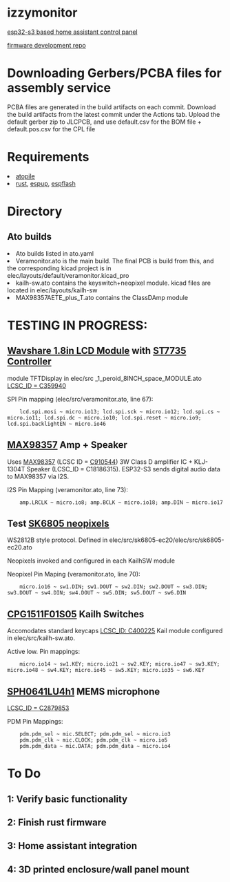 # izzymonitor
<a href="https://eigenlucy.github.io/projects/izzymonitor">esp32-s3 based home assistant control panel</a>

<a href="https://github.com/izzyhub/izzymonitor-firmware">firmware development repo</a>

# Downloading Gerbers/PCBA files for assembly service
PCBA files are generated in the build artifacts on each commit. Download the build artifacts from the latest commit under the Actions tab. Upload the default gerber zip to JLCPCB, and use default.csv for the BOM file + default.pos.csv for the CPL file

# Requirements 
<li><a href="https://docs.atopile.io/latest/">atopile</a></li>
<li><a href="https://rustup.rs/">rust</a>, <a href="https://docs.esp-rs.org/book/installation/riscv-and-xtensa.html">espup</a>, <a href="https://github.com/esp-rs/espflash">espflash</a></li>

# Directory
## Ato builds
<li>Ato builds listed in ato.yaml</li>
<li>Veramonitor.ato is the main build. The final PCB is build from this, and the corresponding kicad project is in elec/layouts/default/veramonitor.kicad_pro</li>
<li>kailh-sw.ato contains the keyswitch+neopixel module. kicad files are located in elec/layouts/kailh-sw</li>
<li>MAX98357AETE_plus_T.ato contains the ClassDAmp module</li>


# TESTING IN PROGRESS:
## <a href="https://www.waveshare.com/wiki/1.8inch_LCD_Module">Wavshare 1.8in LCD Module</a> with <a href="https://crates.io/crates/st7735-lcd">ST7735 Controller</a>
module TFTDisplay in elec/src _1_peroid_8INCH_space_MODULE.ato
<a href="https://jlcpcb.com/partdetail/Waveshare-1_8inch_LCDModule/C359940">LCSC_ID = C359940</a>

SPI Pin mapping (elec/src/veramonitor.ato, line 67):
```
    lcd.spi.mosi ~ micro.io13; lcd.spi.sck ~ micro.io12; lcd.spi.cs ~ micro.io11; lcd.spi.dc ~ micro.io10; lcd.spi.reset ~ micro.io9; lcd.spi.backlightEN ~ micro.io46
```

##  <a href="https://learn.adafruit.com/adafruit-max98357-i2s-class-d-mono-amp/overview">MAX98357</a> Amp + Speaker  
Uses <a href="https://learn.adafruit.com/adafruit-max98357-i2s-class-d-mono-amp/overview">MAX98357</a> (LCSC ID = <a href="https://jlcpcb.com/partdetail/978950-MAX98357AETET/C910544">C910544</a>) 3W Class D amplifier IC + KLJ-1304T Speaker (LCSC_ID = C18186315). ESP32-S3 sends digital audio data to MAX98357 via I2S.

I2S Pin Mapping (veramonitor.ato, line 73):
```
    amp.LRCLK ~ micro.io8; amp.BCLK ~ micro.io18; amp.DIN ~ micro.io17
```
## Test <a href="https://jlcpcb.com/partdetail/OPSCOOptoelectronics-SK6805EC20/C2890036">SK6805 neopixels</a>
WS2812B style protocol. Defined in elec/src/sk6805-ec20/elec/src/sk6805-ec20.ato

Neopixels invoked and configured in each KailhSW module

Neopixel Pin Maping (veramonitor.ato, line 70):
```
    micro.io16 ~ sw1.DIN; sw1.DOUT ~ sw2.DIN; sw2.DOUT ~ sw3.DIN; sw3.DOUT ~ sw4.DIN; sw4.DOUT ~ sw5.DIN; sw5.DOUT ~ sw6.DIN
```
## <a href="https://jlcpcb.com/partdetail/Kailh-CPG1511F01S05/C400225">CPG1511F01S05</a> Kailh Switches
Accomodates standard keycaps
<a href="https://jlcpcb.com/parts/componentSearch?searchTxt=C400225">LCSC_ID: C400225</a> Kail module configured in elec/src/kailh-sw.ato.

Active low. Pin mappings:
```
    micro.io14 ~ sw1.KEY; micro.io21 ~ sw2.KEY; micro.io47 ~ sw3.KEY; micro.io48 ~ sw4.KEY; micro.io45 ~ sw5.KEY; micro.io35 ~ sw6.KEY
```

## <a href="https://www.digikey.com/en/products/detail/knowles/SPH0641LU4H-1/5332438">SPH0641LU4h1</a> MEMS microphone
<a href="https://jlcpcb.com/partdetail/Knowles-SPH0641LU4H1/C2879853">LCSC_ID = C2879853</a>

PDM Pin Mappings:
```
    pdm.pdm_sel ~ mic.SELECT; pdm.pdm_sel ~ micro.io3
    pdm.pdm_clk ~ mic.CLOCK; pdm.pdm_clk ~ micro.io5
    pdm.pdm_data ~ mic.DATA; pdm.pdm_data ~ micro.io4
```

# To Do 
## 1: Verify basic functionality
## 2: Finish rust firmware
## 3: Home assistant integration
## 4: 3D printed enclosure/wall panel mount

